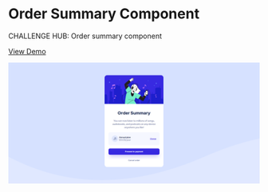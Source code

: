# Order Summary Component
CHALLENGE HUB: Order summary component

[View Demo](https://borismm3.github.io/order-summary-component/)

![Preview for Order Summary Component](./finalResult.PNG)
